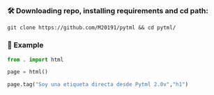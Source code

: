 
### 🛠 Downloading repo, installing requirements and cd path:
```
git clone https://github.com/M20191/pytml && cd pytml/
```

### 🚀 Example
```python
from . import html

page = html()

page.tag("Soy una etiqueta directa desde Pytml 2.0v","h1")

```
